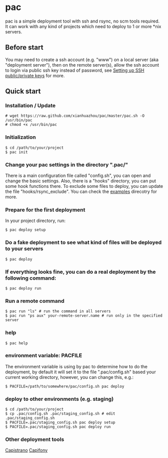 # pac

pac is a simple deployment tool with ssh and rsync, no scm tools required. It can work with any kind of projects which need to deploy to 1 or more \*nix servers.

## Before start

You may need to create a ssh account (e.g. "www") on a local server (aka "deployment server"), then on the remote server(s), allow the ssh account to login via public ssh key instead of password, see [Setting up SSH public/private keys](http://www.ece.uci.edu/~chou/ssh-key.html) for more.

## Quick start

### Installation / Update

    # wget https://raw.github.com/xianhuazhou/pac/master/pac.sh -O /usr/bin/pac
    # chmod +x /usr/bin/pac

### Initialization

    $ cd /path/to/your/project
    $ pac init

### Change your pac settings in the directory ".pac/" 

There is a main configuration file called "config.sh", you can open and change the basic settings. Also, there is a "hooks" directory, you can put some hook functions there.
To exclude some files to deploy, you can update the file "hooks/rsync\_exclude".
You can check the [examples](https://github.com/xianhuazhou/pac/tree/master/examples) direcotry for more.

### Prepare for the first deployment 

In your project directory, run:

    $ pac deploy setup 

### Do a fake deployment to see what kind of files will be deployed to your servers

    $ pac deploy

### If everything looks fine, you can do a real deployment by the following command:

    $ pac deploy run

### Run a remote command
    $ pac run "ls" # run the command in all servers
    $ pac run "ps aux" your-remote-server.name # run only in the specified server

### help 

    $ pac help

### environment variable: PACFILE

The environment variable is using by pac to determine how to do the deployment, by default it will set it to the file ".pac/config.sh" based your current working directory, however, you can change this, e.g.:

    $ PACFILE=/path/to/somewhere/pac/config.sh pac deploy

### deploy to other environments (e.g. staging)

    $ cd /path/to/your/project
    $ cp .pac/config.sh .pac/staging_config.sh # edit .pac/staging_config.sh
    $ PACFILE=.pac/staging_config.sh pac deploy setup
    $ PACFILE=.pac/staging_config.sh pac deploy run

### Other deployment tools

[Capistrano](https://github.com/capistrano/capistrano)
[Capifony](http://capifony.org/)
